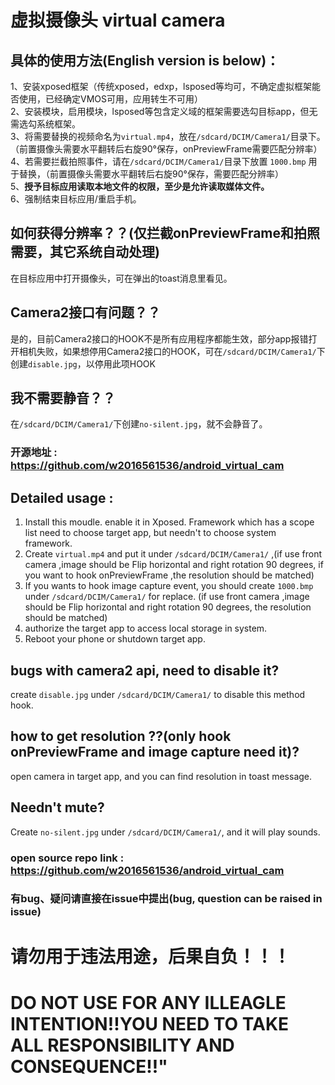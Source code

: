 # 虚拟摄像头 virtual camera  

## 具体的使用方法(English version is below)：   
1、安装xposed框架（传统xposed，edxp，lsposed等均可，不确定虚拟框架能否使用，已经确定VMOS可用，应用转生不可用）    
2、安装模块，启用模块，lsposed等包含定义域的框架需要选勾目标app，但无需选勾系统框架。  
3、将需要替换的视频命名为`virtual.mp4`，放在`/sdcard/DCIM/Camera1/`目录下。（前置摄像头需要水平翻转后右旋90°保存，onPreviewFrame需要匹配分辨率）  
4、若需要拦截拍照事件，请在`/sdcard/DCIM/Camera1/`目录下放置 `1000.bmp` 用于替换，（前置摄像头需要水平翻转后右旋90°保存，需要匹配分辨率）  
5、**授予目标应用读取本地文件的权限，至少是允许读取媒体文件。**  
6、强制结束目标应用/重启手机。  

## 如何获得分辨率？？(仅拦截onPreviewFrame和拍照需要，其它系统自动处理)  
在目标应用中打开摄像头，可在弹出的toast消息里看见。  

## Camera2接口有问题？？  
是的，目前Camera2接口的HOOK不是所有应用程序都能生效，部分app报错打开相机失败，如果想停用Camera2接口的HOOK，可在`/sdcard/DCIM/Camera1/`下创建`disable.jpg`，以停用此项HOOK  

## 我不需要静音？？
在`/sdcard/DCIM/Camera1/`下创建`no-silent.jpg`，就不会静音了。

### 开源地址 : https://github.com/w2016561536/android_virtual_cam  

## Detailed usage :
1. Install this moudle. enable it in Xposed. Framework which has a scope list need to choose target app, but needn't to choose system framework.  
2. Create `virtual.mp4` and put it under `/sdcard/DCIM/Camera1/` ,(if use front camera ,image should be Flip horizontal and right rotation 90 degrees, if you want to hook onPreviewFrame ,the resolution should be matched)  
3. If you wants to hook image capture event, you should create `1000.bmp` under `/sdcard/DCIM/Camera1/` for replace. (if use front camera ,image should be Flip horizontal and right rotation 90 degrees, the resolution should be matched)  
4. authorize the target app to access local storage in system.  
5. Reboot your phone or shutdown target app.  
## bugs with camera2 api, need to disable it?
create `disable.jpg` under `/sdcard/DCIM/Camera1/` to disable this method hook.  
## how to get resolution ??(only hook onPreviewFrame and image capture need it)?
open camera in target app, and you can find resolution in toast message.  
## Needn't mute?
Create `no-silent.jpg` under `/sdcard/DCIM/Camera1/`, and it will play sounds.  

### open source repo link : https://github.com/w2016561536/android_virtual_cam  

### 有bug、疑问请直接在issue中提出(bug, question can be raised in issue)  

# 请勿用于违法用途，后果自负！！！  
# DO NOT USE FOR ANY ILLEAGLE INTENTION!!YOU NEED TO TAKE ALL RESPONSIBILITY AND CONSEQUENCE!!"  
